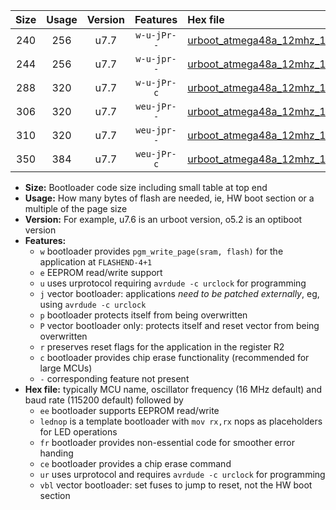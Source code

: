 |Size|Usage|Version|Features|Hex file|
|:-:|:-:|:-:|:-:|:--|
|240|256|u7.7|`w-u-jPr--`|[urboot_atmega48a_12mhz_19200bps_lednop_ur_vbl.hex](https://raw.githubusercontent.com/stefanrueger/urboot.hex/main/mcus/atmega48a/fcpu_12mhz/19200_bps/urboot_atmega48a_12mhz_19200bps_lednop_ur_vbl.hex)|
|244|256|u7.7|`w-u-jpr--`|[urboot_atmega48a_12mhz_19200bps_lednop_fr_ur_vbl.hex](https://raw.githubusercontent.com/stefanrueger/urboot.hex/main/mcus/atmega48a/fcpu_12mhz/19200_bps/urboot_atmega48a_12mhz_19200bps_lednop_fr_ur_vbl.hex)|
|288|320|u7.7|`w-u-jPr-c`|[urboot_atmega48a_12mhz_19200bps_lednop_fr_ce_ur_vbl.hex](https://raw.githubusercontent.com/stefanrueger/urboot.hex/main/mcus/atmega48a/fcpu_12mhz/19200_bps/urboot_atmega48a_12mhz_19200bps_lednop_fr_ce_ur_vbl.hex)|
|306|320|u7.7|`weu-jPr--`|[urboot_atmega48a_12mhz_19200bps_ee_lednop_ur_vbl.hex](https://raw.githubusercontent.com/stefanrueger/urboot.hex/main/mcus/atmega48a/fcpu_12mhz/19200_bps/urboot_atmega48a_12mhz_19200bps_ee_lednop_ur_vbl.hex)|
|310|320|u7.7|`weu-jpr--`|[urboot_atmega48a_12mhz_19200bps_ee_lednop_fr_ur_vbl.hex](https://raw.githubusercontent.com/stefanrueger/urboot.hex/main/mcus/atmega48a/fcpu_12mhz/19200_bps/urboot_atmega48a_12mhz_19200bps_ee_lednop_fr_ur_vbl.hex)|
|350|384|u7.7|`weu-jPr-c`|[urboot_atmega48a_12mhz_19200bps_ee_lednop_fr_ce_ur_vbl.hex](https://raw.githubusercontent.com/stefanrueger/urboot.hex/main/mcus/atmega48a/fcpu_12mhz/19200_bps/urboot_atmega48a_12mhz_19200bps_ee_lednop_fr_ce_ur_vbl.hex)|

- **Size:** Bootloader code size including small table at top end
- **Usage:** How many bytes of flash are needed, ie, HW boot section or a multiple of the page size
- **Version:** For example, u7.6 is an urboot version, o5.2 is an optiboot version
- **Features:**
  + `w` bootloader provides `pgm_write_page(sram, flash)` for the application at `FLASHEND-4+1`
  + `e` EEPROM read/write support
  + `u` uses urprotocol requiring `avrdude -c urclock` for programming
  + `j` vector bootloader: applications *need to be patched externally*, eg, using `avrdude -c urclock`
  + `p` bootloader protects itself from being overwritten
  + `P` vector bootloader only: protects itself and reset vector from being overwritten
  + `r` preserves reset flags for the application in the register R2
  + `c` bootloader provides chip erase functionality (recommended for large MCUs)
  + `-` corresponding feature not present
- **Hex file:** typically MCU name, oscillator frequency (16 MHz default) and baud rate (115200 default) followed by
  + `ee` bootloader supports EEPROM read/write
  + `lednop` is a template bootloader with `mov rx,rx` nops as placeholders for LED operations
  + `fr` bootloader provides non-essential code for smoother error handing
  + `ce` bootloader provides a chip erase command
  + `ur` uses urprotocol and requires `avrdude -c urclock` for programming
  + `vbl` vector bootloader: set fuses to jump to reset, not the HW boot section
